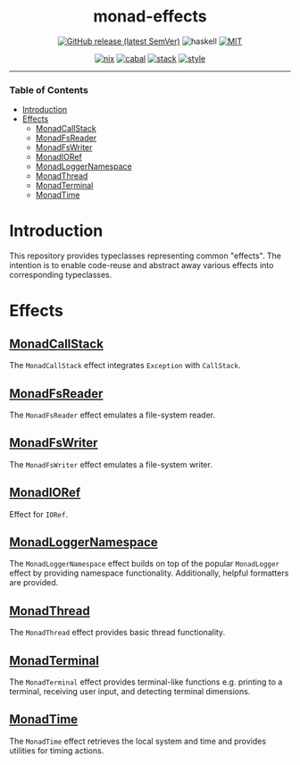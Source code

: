 <div align="center">

# monad-effects

[![GitHub release (latest SemVer)](https://img.shields.io/github/v/release/tbidne/monad-effects?include_prereleases&sort=semver)](https://github.com/tbidne/monad-effects/releases/)
![haskell](https://img.shields.io/static/v1?label=&message=9.4&logo=haskell&logoColor=655889&labelColor=2f353e&color=655889)
[![MIT](https://img.shields.io/github/license/tbidne/monad-effects?color=blue)](https://opensource.org/licenses/MIT)

[![nix](https://img.shields.io/github/workflow/status/tbidne/monad-effects/nix/main?label=nix&&logo=nixos&logoColor=85c5e7&labelColor=2f353c)](https://github.com/tbidne/monad-effects/actions/workflows/nix.yaml)
[![cabal](https://img.shields.io/github/workflow/status/tbidne/monad-effects/cabal/main?label=cabal&labelColor=2f353c)](https://github.com/tbidne/monad-effects/actions/workflows/cabal.yaml)
[![stack](https://img.shields.io/github/workflow/status/tbidne/monad-effects/stack/main?label=stack&logoColor=white&labelColor=2f353c)](https://github.com/tbidne/monad-effects/actions/workflows/stack.yaml)
[![style](https://img.shields.io/github/workflow/status/tbidne/monad-effects/style/main?label=style&logoColor=white&labelColor=2f353c)](https://github.com/tbidne/monad-effects/actions/workflows/style.yaml)

</div>

---

### Table of Contents
* [Introduction](#introduction)
* [Effects](#effects)
  * [MonadCallStack](#monadcallstack)
  * [MonadFsReader](#monadfsreader)
  * [MonadFsWriter](#monadfswriter)
  * [MonadIORef](#monadioref)
  * [MonadLoggerNamespace](#monadloggernamespace)
  * [MonadThread](#monadthread)
  * [MonadTerminal](#monadterminal)
  * [MonadTime](#monadtime)

# Introduction

This repository provides typeclasses representing common "effects". The intention is to enable code-reuse and abstract away various effects into corresponding typeclasses.

# Effects

## [MonadCallStack](./monad-callstack/)

The `MonadCallStack` effect integrates `Exception` with `CallStack`.

## [MonadFsReader](./monad-fs-reader/)

The `MonadFsReader` effect emulates a file-system reader.

## [MonadFsWriter](./monad-fs-writer/)

The `MonadFsWriter` effect emulates a file-system writer.

## [MonadIORef](./monad-ioref/)

Effect for `IORef`.

## [MonadLoggerNamespace](./monad-logger-namespace/)

The `MonadLoggerNamespace` effect builds on top of the popular `MonadLogger` effect by providing namespace functionality. Additionally, helpful formatters are provided.

## [MonadThread](./monad-thread/)

The `MonadThread` effect provides basic thread functionality.

## [MonadTerminal](./monad-terminal/)

The `MonadTerminal` effect provides terminal-like functions e.g. printing to a terminal, receiving user input, and detecting terminal dimensions.

## [MonadTime](./monad-time)

The `MonadTime` effect retrieves the local system and time and provides utilities for timing actions.
